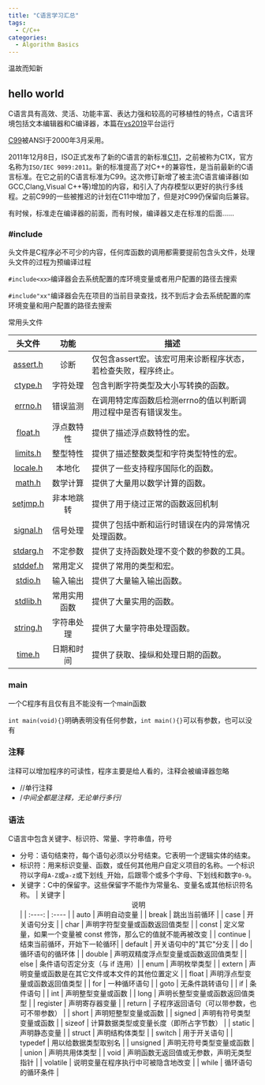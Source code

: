 ```yaml
---
title: "C语言学习汇总"
tags:
  - C/C++
categories:
  - Algorithm Basics
---
```

温故而知新

## hello world
C语言具有高效、灵活、功能丰富、表达力强和较高的可移植性的特点，C语言环境包括文本编辑器和C编译器，本篇在[vs2019]()平台运行

[C99](https://zh.wikipedia.org/wiki/C%E8%AF%AD%E8%A8%80#C99)被ANSI于2000年3月采用。

2011年12月8日，ISO正式发布了新的C语言的新标准[C11](https://zh.wikipedia.org/wiki/C11)，之前被称为C1X，官方名称为`ISO/IEC 9899:2011`。新的标准提高了对C++的兼容性，是当前最新的C语言标准。在它之前的C语言标准为C99。这次修订新增了被主流C语言编译器(如GCC,Clang,Visual C++等)增加的内容，和引入了内存模型以更好的执行多线程。之前C99的一些被推迟的计划在C11中增加了，但是对C99仍保留向后兼容。

有时候，标准走在编译器的前面，而有时候，编译器又走在标准的后面……

### #include
头文件是C程序必不可少的内容，任何库函数的调用都需要提前包含头文件，处理头文件的过程为预编译过程

`#include<xx>`编译器会去系统配置的库环境变量或者用户配置的路径去搜索

`#include"xx"`编译器会先在项目的当前目录查找，找不到后才会去系统配置的库环境变量和用户配置的路径去搜索

常用头文件

| 头文件 | 功能 |	<center>描述</center> |
| :----: | :----: | :---- |
| [assert.h](https://www.runoob.com/cprogramming/c-standard-library-assert-h.html) | 诊断 |	仅包含assert宏。该宏可用来诊断程序状态，若检查失败，程序终止。|
| [ctype.h](https://www.runoob.com/cprogramming/c-standard-library-ctype-h.html) |	字符处理 | 包含判断字符类型及大小写转换的函数。|
| [errno.h](https://www.runoob.com/cprogramming/c-standard-library-errno-h.html) |	错误监测 | 在调用特定库函数后检测errno的值以判断调用过程中是否有错误发生。|
| [float.h](https://www.runoob.com/cprogramming/c-standard-library-float-h.html) |	浮点数特性 | 提供了描述浮点数特性的宏。|
| [limits.h](https://www.runoob.com/cprogramming/c-standard-library-limits-h.html) | 整型特性 |	提供了描述整数类型和字符类型特性的宏。|
| [locale.h](https://www.runoob.com/cprogramming/c-standard-library-locale-h.html) |	本地化 | 提供了一些支持程序国际化的函数。|
| [math.h](https://www.runoob.com/cprogramming/c-standard-library-math-h.html) | 数学计算 |	提供了大量用以数学计算的函数。|
| [setjmp.h](https://www.runoob.com/cprogramming/c-standard-library-setjmp-h.html) | 非本地跳转 |	提供了用于绕过正常的函数返回机制 |
| [signal.h](https://www.runoob.com/cprogramming/c-standard-library-signal-h.html) | 信号处理 |	提供了包括中断和运行时错误在内的异常情况处理函数。|
| [stdarg.h](https://www.runoob.com/cprogramming/c-standard-library-stdarg-h.html) | 不定参数 |	提供了支持函数处理不变个数的参数的工具。|
| [stddef.h](https://www.runoob.com/cprogramming/c-standard-library-stddef-h.html) | 常用定义 |	提供了常用的类型和宏。|
| [stdio.h](https://www.runoob.com/cprogramming/c-standard-library-stdio-h.html) | 输入输出 | 提供了大量输入输出函数。|
| [stdlib.h](https://www.runoob.com/cprogramming/c-standard-library-stdlib-h.html) | 常用实用函数 |	提供了大量实用的函数。|
| [string.h](https://www.runoob.com/cprogramming/c-standard-library-string-h.html) | 字符串处理 |	提供了大量字符串处理函数。|
| [time.h](https://www.runoob.com/cprogramming/c-standard-library-time-h.html) | 日期和时间 |	提供了获取、操纵和处理日期的函数。|

### main
一个C程序有且仅有且不能没有一个main函数

`int main(void){}`明确表明没有任何参数，`int main(){}`可以有参数，也可以没有

### 注释
注释可以增加程序的可读性，程序主要是给人看的，注释会被编译器忽略
- //单行注释
- /*中间全都是注释，无论单行多行*/

### 语法
C语言中包含关键字、标识符、常量、字符串值，符号
- 分号：语句结束符，每个语句必须以分号结束。它表明一个逻辑实体的结束。
- 标识符：用来标识变量、函数，或任何其他用户自定义项目的名称。一个标识符以字母`A-Z`或`a-z`或下划线`_`开始，后跟零个或多个字母、下划线和数字`0-9`。
- 关键字：C中的保留字。这些保留字不能作为常量名、变量名或其他标识符名称。
  | 关键字 | <center>说明</center> |
  | :----: | :---- |
  | auto | 声明自动变量 |
  | break |	跳出当前循环 |
  | case | 开关语句分支 |
  | char | 声明字符型变量或函数返回值类型 |
  | const	| 定义常量，如果一个变量被 const 修饰，那么它的值就不能再被改变 |
  | continue | 结束当前循环，开始下一轮循环|
  | default |	开关语句中的"其它"分支 |
  | do | 循环语句的循环体 |
  | double | 声明双精度浮点型变量或函数返回值类型 |
  | else | 条件语句否定分支（与 if 连用）|
  | enum | 声明枚举类型 |
  | extern | 声明变量或函数是在其它文件或本文件的其他位置定义 |
  | float |	声明浮点型变量或函数返回值类型 |
  | for |	一种循环语句 |
  | goto | 无条件跳转语句 |
  | if | 条件语句 |
  | int |	声明整型变量或函数 |
  | long | 声明长整型变量或函数返回值类型 |
  | register | 声明寄存器变量 |
  | return |	子程序返回语句（可以带参数，也可不带参数） |
  | short |	声明短整型变量或函数 |
  | signed | 声明有符号类型变量或函数 |
  | sizeof | 计算数据类型或变量长度（即所占字节数） |
  | static | 声明静态变量 |
  | struct | 声明结构体类型 |
  | switch | 用于开关语句 |
  | typedef |	用以给数据类型取别名 |
  | unsigned | 声明无符号类型变量或函数 |
  | union |	声明共用体类型 |
  | void | 声明函数无返回值或无参数，声明无类型指针 |
  | volatile | 说明变量在程序执行中可被隐含地改变 |
  | while | 循环语句的循环条件 |